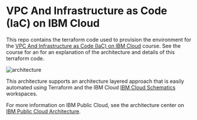 # VPC And Infrastructure as Code (IaC) on IBM Cloud 

This repo contains the terraform code used to provision the environment for the  [VPC And Infrastructure as Code (IaC) on IBM Cloud](https://developer.ibm.com/openlabs/vpc) course.  See the course for an for an explanation of the architecture and details of this terraform code.

![architecture](images/ex3_diagram_data.png)

This architecture supports an architecture layered approach that is easily automated using Terraform and the IBM Cloud  [IBM Cloud Schematics](https://cloud.ibm.com/schematics/overview) workspaces.

For more information on IBM Public Cloud, see the architecture center on [IBM Public Cloud Architecture](https://www.ibm.com/cloud/architecture/architectures/public-cloud).
